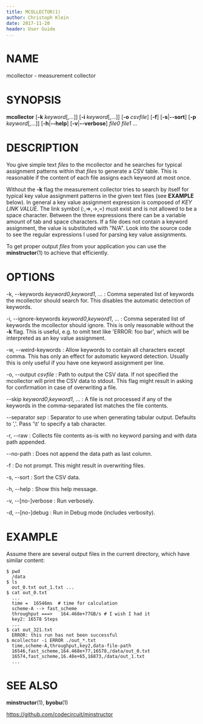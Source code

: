 ```yaml
---
title: MCOLLECTOR(1)
author: Christoph Klein
date: 2017-11-20
header: User Guide
...
```


# NAME

mcollector - measurement collector


# SYNOPSIS

**mcollector** [**-k** *keyword*[,...]] [**-i** *keyword*[,...]] [**-o** *csvfile*] [**-f**] [**-s**|**--sort**] [**-p** *keyword*[,...]] [**-h**|**--help**] [**-v**|**--verbose**] *file0* *file1* ...


# DESCRIPTION

You give simple text *files* to the mcollector and he searches for
typical assignment patterns within that *files* to generate a CSV table.
This is reasonable if the content of each file assigns each keyword at
most once.

Without the **-k** flag the measurement collector tries to search by itself for
typical key value assignment patterns in the given text files (see **EXAMPLE**
below).  In general a key value assignment expression is composed of *KEY* *LINK*
*VALUE*.  The link symbol (:,=>,->,=) must exist and is not allowed to be a space character.
Between the three expressions there can be a variable amount of tab and space
characters. If a file does not contain a keyword assignment, the value is substituted
with "N/A". Look into the source code to see the regular expressions I used
for parsing key value assignments.

To get proper output *files* from your application you can use
the **minstructor**(1) to achieve that efficiently.


# OPTIONS

-k, \--keywords *keyword0*,*keyword1*, ...
:   Comma seperated list of keywords the mcollector should search for.
    This disables the automatic detection of keywords.

-i, \--ignore-keywords *keyword0*,*keyword1*, ...
:   Comma seperated list of keywords the mcollector should ignore.
    This is only reasonable without the **-k** flag. This is useful,
    e.g. to omit text like 'ERROR: foo bar', which will be interpreted
    as an key value assignment.

-w, \--weird-keywords
:   Allow keywords to contain all characters except comma. This has only
    an effect for automatic keyword detection. Usually this is only useful if
    you have one keyword assignment per line.

-o, \--output *csvfile*
:   Path to output the CSV data. If not specified the mcollector will
    print the CSV data to stdout. This flag might result in asking
    for confirmation in case of overwriting a file.

\--skip *keyword0*,*keyword1*, ...
:   A file is not processed if any of the keywords in the comma-separated list matches
    the file contents.

\--separator *sep*
:   Separator to use when generating tabular output. Defaults to ','. Pass '\t' to specify
    a tab character.

-r, \--raw
:   Collects file contents as-is with no keyword parsing and with data path appended.

\--no-path
:   Does not append the data path as last column.

-f
:   Do not prompt. This might result in overwriting files.

-s, \--sort
:   Sort the CSV data.

-h, \--help
:   Show this help message.

-v, \--[no-]verbose
:   Run verbosely.

-d, \--[no-]debug
:   Run in Debug mode (includes verbosity).


# EXAMPLE

Assume there are several output files in the current directory, which
have similar content:

```
$ pwd
  /data
$ ls
  out_0.txt out_1.txt ...
$ cat out_0.txt
  ...
  time =  16546ms  # time for calculation
  scheme-A --> fast_scheme
  throughput ===>   164.468e+77GB/s # I wish I had it
  key2: 16578 Steps
  ...
$ cat out_321.txt
  ERROR: this run has not been successful
$ mcollector -i ERROR ./out_*.txt
  time,scheme-A,throughput,key2,data-file-path
  16546,fast_scheme,164.468e+77,16578,/data/out_0.txt
  16574,fast_scheme,16.48e+65,16873,/data/out_1.txt
  ...
```

# SEE ALSO
**minstructor**(1), **byobu**(1)

https://github.com/codecircuit/minstructor
